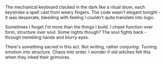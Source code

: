 ﻿The mechanical keyboard clacked in the dark like a ritual drum, each keystroke
a spell cast from weary fingers. The code wasn't elegant tonight - it was
desperate, bleeding with feeling I couldn't quite translate into logic.

Sometimes I forget I'm more than the things I build. I chase function over
form, structure over soul. Some nights though? The soul fights back - through
trembling hands and blurry eyes.

There's something sacred in this act. Not writing, rather *conjuring*. Turning
emotion into structure. Chaos into order. I wonder if old witches felt this
when they inked their grimoires.